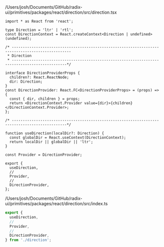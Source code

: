/Users/josh/Documents/GitHub/radix-ui/primitives/packages/react/direction/src/direction.tsx
```
import * as React from 'react';

type Direction = 'ltr' | 'rtl';
const DirectionContext = React.createContext<Direction | undefined>(undefined);

/* -------------------------------------------------------------------------------------------------
 * Direction
 * -----------------------------------------------------------------------------------------------*/

interface DirectionProviderProps {
  children?: React.ReactNode;
  dir: Direction;
}
const DirectionProvider: React.FC<DirectionProviderProps> = (props) => {
  const { dir, children } = props;
  return <DirectionContext.Provider value={dir}>{children}</DirectionContext.Provider>;
};

/* -----------------------------------------------------------------------------------------------*/

function useDirection(localDir?: Direction) {
  const globalDir = React.useContext(DirectionContext);
  return localDir || globalDir || 'ltr';
}

const Provider = DirectionProvider;

export {
  useDirection,
  //
  Provider,
  //
  DirectionProvider,
};

```
/Users/josh/Documents/GitHub/radix-ui/primitives/packages/react/direction/src/index.ts
```typescript
export {
  useDirection,
  //
  Provider,
  //
  DirectionProvider,
} from './direction';

```
